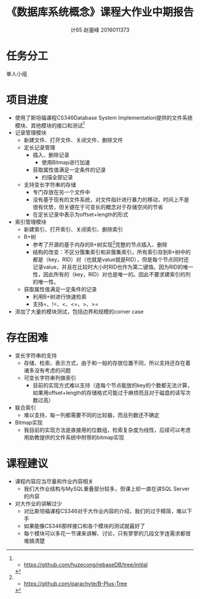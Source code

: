 # 《数据库系统概念》课程大作业中期报告

<center> 计65 赵鋆峰 2016011373 </center>

# 任务分工

单人小组

# 项目进度

- 使用了斯坦福课程CS346Database System Implementation提供的文件系统模块、其他模块的接口和测试[^1]
- 记录管理模块
  - 新建文件、打开文件、关闭文件、删除文件
  - 定长记录管理
    - 插入、删除记录
      - 使用Bitmap进行加速
    - 获取属性值满足一定条件的记录
      - 扫描全部记录
  - 支持变长字符串的存储
    - 专门存放在另一个文件中
    - 没有基于现有的文件系统，对文件指针进行暴力的移动，时间上不是很有优势，但关键在于可变长的概念对于存储空间的节省
    - 在定长记录中表示为offset+length的形式
- 索引管理模块
  - 新建索引、打开索引、关闭索引、删除索引
  - B+树
    - 参考了开源的基于内存的B+树实现[^2]完整的节点插入、删除
    - 结构的改变：不区分簇集索引和非簇集索引，所有索引存到B+树中的都是（key，RID）对（也就是value就是RID），但是每个节点同时还记录value，并且在比较时大小时RID也作为第二键值。因为RID的唯一性，因此所有的（key，RID）对也是唯一的。因此不要求建索引的列的唯一性。
  - 获取属性值满足一定条件的记录
    - 利用B+树进行快速检索
    - 支持=、!=、<、<=、>、>=
- 添加了大量的模块测试，包括边界和规模的corner case

# 存在困难

- 变长字符串的支持
  - 存储、检索、表示方式，由于和一般的存放位置不同，所以支持还存在着诸多没有考虑的问题
  - 可变长字符串列做索引
    - 目前的实现方式难以支持（连每个节点能放的key的个数都无法计算，如果用offset+length的存储格式可能过于麻烦而且对于磁盘的读写次数过高）
- 联合索引
  - 难以支持，每一列都需要不同的比较器，而且列数还不确定
- Bitmap实现
  - 我目前的实现方法是直接用的位数组，检索复杂度为线性，后续可以考虑用助教提供的文件系统中附带的bitmap实现

# 课程建议

- 课程内容应当尽量和作业内容相关
  - 我们大作业结构与MySQL重叠部分较多，但课上却一直在讲SQL Server的内容
- 对大作业的讲解过少
  - 对比斯坦福课程CS346对于大作业内容的介绍，我们的过于精简，难以下手
  - 如果能像CS346那样接口和各个模块的测试就最好了
  - 每个模块可以多花一节课来讲解、讨论，只有寥寥的几段文字连需求都很难搞清楚

[^1]:- https://github.com/huzecong/rebaseDB/tree/initial
[^2]: - https://github.com/parachvte/B-Plus-Tree

